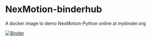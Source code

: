 # NexMotion-binderhub
A docker image to demo NexMotion-Python online at mybinder.org

[![Binder](https://mybinder.org/badge_logo.svg)](https://mybinder.org/v2/gh/RobinCPC/NexMotion-binderhub/master)
